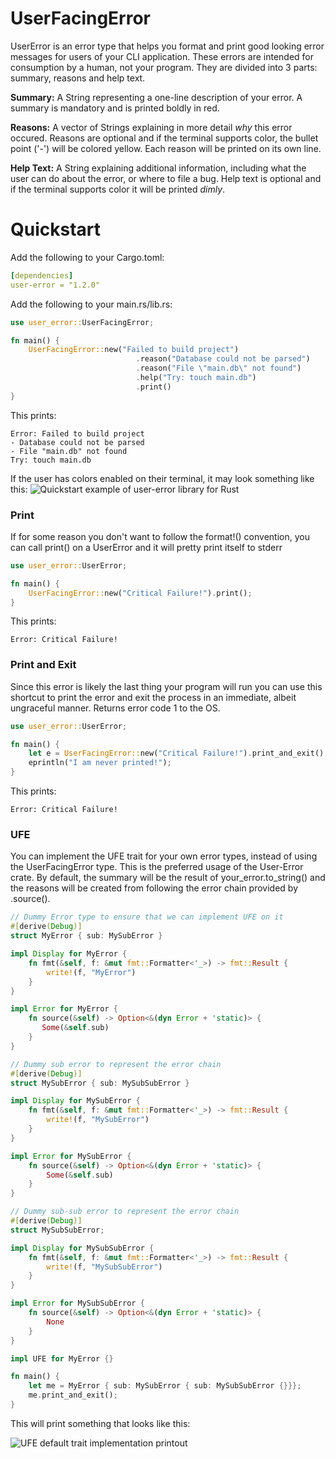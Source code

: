 # UserFacingError
UserError is an error type that helps you format and print good looking error messages for users of your CLI application. These errors are intended for consumption by a human, not your program. They are divided into 3 parts: summary, reasons and help text.

**Summary:** A String representing a one-line description of your error. A summary is mandatory and is printed boldly in red.

**Reasons:** A vector of Strings explaining in more detail _why_ this error occured. Reasons are optional and if the terminal supports color, the bullet point ('-') will be colored yellow. Each reason will be printed on its own line.

**Help Text:** A String explaining additional information, including what the user can do about the error, or where to file a bug. Help text is optional and if the terminal supports color it will be printed _dimly_.

# Quickstart
Add the following to your Cargo.toml:
```yaml
[dependencies]
user-error = "1.2.0"
```

Add the following to your main.rs/lib.rs:
```rust
use user_error::UserFacingError;

fn main() {
    UserFacingError::new("Failed to build project") 
                            .reason("Database could not be parsed")
                            .reason("File \"main.db\" not found") 
                            .help("Try: touch main.db")
                            .print()
}
```
This prints:
```text
Error: Failed to build project
- Database could not be parsed
- File "main.db" not found
Try: touch main.db
```
If the user has colors enabled on their terminal, it may look something like this:
![Quickstart example of user-error library for Rust](https://xvrqt.sfo2.cdn.digitaloceanspaces.com/image-cache/user-error-output.png)

### Print
If for some reason you don't want to follow the format!() convention, you can call print() on a UserError and it will pretty print itself to stderr
```rust
use user_error::UserError;

fn main() {
    UserFacingError::new("Critical Failure!").print();
}
```
This prints:
```text
Error: Critical Failure!
```

### Print and Exit
Since this error is likely the last thing your program will run you can use this shortcut to print the error and exit the process in an immediate, albeit ungraceful manner. Returns error code 1 to the OS.
```rust
use user_error::UserError;

fn main() {
    let e = UserFacingError::new("Critical Failure!").print_and_exit();
    eprintln("I am never printed!");
}
```
This prints:
```text
Error: Critical Failure!
```

### UFE
You can implement the UFE trait for your own error types, instead of using the UserFacingError type. This is the preferred usage of the User-Error crate. By default, the summary will be the result of your_error.to_string() and the reasons will be created from following the error chain provided by .source().
```rust
// Dummy Error type to ensure that we can implement UFE on it
#[derive(Debug)]
struct MyError { sub: MySubError }

impl Display for MyError {
    fn fmt(&self, f: &mut fmt::Formatter<'_>) -> fmt::Result {
        write!(f, "MyError")
    }
}

impl Error for MyError {
    fn source(&self) -> Option<&(dyn Error + 'static)> {
       Some(&self.sub)
    }
}

// Dummy sub error to represent the error chain
#[derive(Debug)]
struct MySubError { sub: MySubSubError }

impl Display for MySubError {
    fn fmt(&self, f: &mut fmt::Formatter<'_>) -> fmt::Result {
        write!(f, "MySubError")
    }
}

impl Error for MySubError {
    fn source(&self) -> Option<&(dyn Error + 'static)> {
        Some(&self.sub)
    }
}

// Dummy sub-sub error to represent the error chain
#[derive(Debug)]
struct MySubSubError;

impl Display for MySubSubError {
    fn fmt(&self, f: &mut fmt::Formatter<'_>) -> fmt::Result {
        write!(f, "MySubSubError")
    }
}

impl Error for MySubSubError {
    fn source(&self) -> Option<&(dyn Error + 'static)> {
        None
    }
}

impl UFE for MyError {}

fn main() {
    let me = MyError { sub: MySubError { sub: MySubSubError {}}};
    me.print_and_exit();
}
```
This will print something that looks like this:

![UFE default trait implementation printout](https://xvrqt.sfo2.cdn.digitaloceanspaces.com/image-cache/error_example.png)
